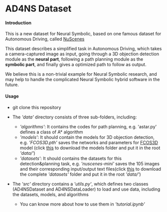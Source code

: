 # AD4NS Dataset

#### Introduction

This is a new dataset for Neural Symbolic, based on one famous dataset for Autonomous Driving, called [NuScenes](https://www.nuscenes.org/nuscenes) 

This dataset describes a simplified task in Autonomous Driving, which takes a camera-captured image as input, going through a 3D objection detection module as the **neural part**, following a path planning module as the **symbolic part**, and finally gives a optimized path to follow as output.

We believe this is a non-trivial example for Neural Symbolic research, and may help to handle the complicated Neural Symbolic hybrid software in the future.

#### Usage

* git clone this repository

* The *'data'* directory consists of three sub-folders, including:
  * *'algorithms'*: It contains the codes for path planning, e.g. 'astar.py' defines a class of A* algorithm
  * *'models'*: It should contain the models for 3D objection detection, e.g. *'FCOS3D.pth'* saves the networks and parameters for [FCOS3D](https://github.com/open-mmlab/mmdetection3d/tree/master/configs/fcos3d) model (click [this](https://box.nju.edu.cn/f/52ac9b2576ae4594b536/?dl=1) to download the models folder and put it in the root *'data/'*)
  * *'datasets'*: It should contains the datasets for this detection&planning task, e.g. *'nuscenes-mini'* saves the 105 images and their corresponding input/output text files(click [this](https://box.nju.edu.cn/f/619ba363a46740d69888/?dl=1) to download the complete *'datasets'* folder and put it in the root *'data/'*)
* The *'src'* directory contains a *'utils.py'*, which defines two classes (AD4NSDataset and AD4NSDataLoader) to load and use data, including the datasets, models, and algorithms
  * You can know more about how to use them in *'tutorial.ipynb'*

